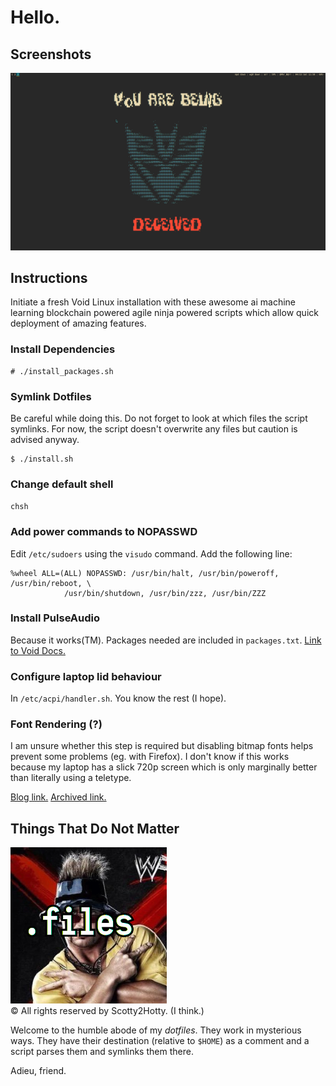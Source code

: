 # Hello.

## Screenshots

![screenshot_1](screenshots/screenshot_1.png "Naked")

## Instructions

Initiate a fresh Void Linux installation with these awesome ai machine learning
blockchain powered agile ninja powered scripts which allow quick deployment of
amazing features.

### Install Dependencies

```
# ./install_packages.sh
```

### Symlink Dotfiles 

Be careful while doing this. Do not forget to look at which files the script
symlinks. For now, the script doesn't overwrite any files but caution is advised
anyway.
```
$ ./install.sh
```

### Change default shell

`chsh`

### Add power commands to NOPASSWD

Edit `/etc/sudoers` using the `visudo` command. Add the following line:

```
%wheel ALL=(ALL) NOPASSWD: /usr/bin/halt, /usr/bin/poweroff, /usr/bin/reboot, \
            /usr/bin/shutdown, /usr/bin/zzz, /usr/bin/ZZZ
```

### Install PulseAudio

Because it works(TM). Packages needed are included in `packages.txt`. [Link to
Void Docs.](https://docs.voidlinux.org/config/media/pulseaudio.html)

### Configure laptop lid behaviour

In `/etc/acpi/handler.sh`. You know the rest (I hope).

### Font Rendering (?)

I am unsure whether this step is required but disabling bitmap fonts helps
prevent some problems (eg. with Firefox). I don't know if this works because my
laptop has a slick 720p screen which is only marginally better than literally
using a teletype.

[Blog link.](http://blog.brunomiguel.net/geekices/how-to-get-good-font-rendering-in-void-linux/)
[Archived link.](https://web.archive.org/web/20190801090733/http://blog.brunomiguel.net/geekices/how-to-get-good-font-rendering-in-void-linux/)

## Things That Do Not Matter

![Scotty2Hotty](scotty2hotty.png "Scotty2Hotty")  
© All rights reserved by Scotty2Hotty. (I think.)

Welcome to the humble abode of my _dotfiles_. They work in mysterious ways. They
have their destination (relative to `$HOME`) as a comment and a script parses
them and symlinks them there.

Adieu, friend.
